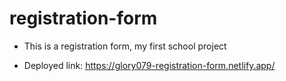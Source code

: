 # registration-form

- This is a registration form, my first school project
  
- Deployed link: https://glory079-registration-form.netlify.app/
  

